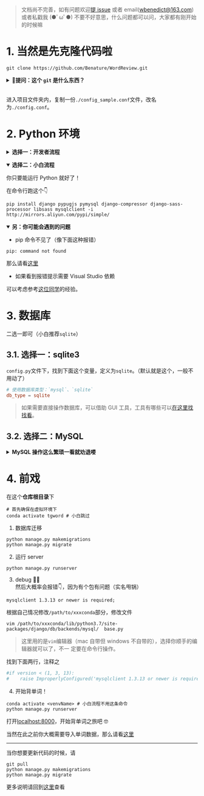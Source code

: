 >文档尚不完善，如有问题欢迎[提 issue](https://github.com/Benature/WordReview/issues) 或者 email(<wbenedict@163.com>) 或者私戳我 (●ﾟωﾟ●)
>不要不好意思，什么问题都可以问，大家都有刚开始的时候嘛

# 1. 当然是先克隆代码啦

```shell
git clone https://github.com/Benature/WordReview.git
```

<b><details><summary>🙋提问：这个 `git` 是什么东西？</summary></b>

如果你不知道 git 是什么，请到[此处](https://git-scm.com/downloads)下载安装。

关于安装的选项，可以自行搜索`win/mac 安装 git`等字样，找一篇点击量高的博客参考即可。

</details>
</br>

进入项目文件夹内，复制一份`./config_sample.conf`文件，改名为`./config.conf`。

# 2. Python 环境

<b><details><summary>选择一：开发者流程</summary></b>

1. Install `Miniconda` (recommanded) or `Anaconda` at first.
2. create a virtual environment  
  名字随便定，这里以`word`为例

```shell
conda create -n tgword python=3
```

>如果你没有其他 django 的项目，偷懒起见可以不创建虚拟环境，以及下面关于虚拟环境的步骤。

3. activate the environment

```shell
source activate word 
```

此时命令行左边应该有显示`(word)`

4. install requirements

```shell
pip install -r requirements.txt
```

</details>

<b><details open><summary>选择二：小白流程</summary></b>

你只要能运行 Python 就好了！

在命令行跑这个👇

```shell
pip install django pypugjs pymysql django-compressor django-sass-processor libsass mysqlclient -i http://mirrors.aliyun.com/pypi/simple/ 
```

</details>

<b><details open><summary>另：你可能会遇到的问题</summary></b>

- pip 命令不见了（像下面这种报错）

```shell
pip: command not found
```

那么请看[这里](https://benature.github.io/python-code/pip-cmd-not-found/)

<!-- - 其他你 handle 不了的报错
  那就退而求其次跑下面这个吧 -->

- 如果看到报错提示需要 Visual Studio 依赖

可以考虑参考[这位同学](https://github.com/Benature/WordReview/issues/6#issuecomment-619561082)的经验。

</details>


# 3. 数据库

二选一即可（小白推荐`sqlite`）

## 3.1. 选择一：sqlite3


`config.py`文件下，找到下面这个变量，定义为`sqlite`。（默认就是这个，一般不用动了）

```conf
# 使用数据库类型：`mysql`、`sqlite`
db_type = sqlite
```

<!-- >不过我是用 MySQL 的，如果想直接操作数据库的话，主要靠你自己百度的，你来问我我也是去百度的。  
>当然，只要你操作正常，一般没必要去直接操作数据库的。   -->
>如果需要直接操作数据库，可以借助 GUI 工具，工具有哪些可以[在这里找找看](https://www.bing.com/search?q=sqlite+GUI)。

## 3.2. 选择二：MySQL

<b><details><summary>MySQL 操作这么繁琐一看就劝退喽</summary></b>

### 3.2.1. Install

<b><details><summary>MacOS</summary></b>
1. 下载  
download from <https://dev.mysql.com/downloads/mysql/>, select `macOS 10.14 (x86, 64-bit), DMG Archive`(.dmg file)

>顺路会看到一个叫 workbench 的，可视化工具，就像看 excel 看数据库，which is recommended.

2. 安装  
clike `next` all the way.

3. 设置环境变量

如果`mysql -Version`命令会报错，补一下环境变量

```shell
vim ~/.bash_profile
# 增加以下这行
PATH=$PATH:/usr/local/mysql/bin
```

</details>

<b><details><summary>Windows</summary></b>
同样在<https://dev.mysql.com/downloads/mysql/>下载，略。
</details>

<b><details><summary>Ubuntu</summary></b>

```shell
# download the configuration
wget https://dev.mysql.com/get/mysql-apt-config_0.8.14-1_all.deb
sudo dpkg -i mysql-apt-config_0.8.14-1_all.deb
# default is fine, select OK and return

sudo apt update
sudo apt-get install mysql-server
# set password(spa2020)
# use strong password encryption

sudo mysql_secure_installation
# enter password
# n (不换root密码)
# Remove anonymous users? : y（删除匿名用户）
# Disallow root login remotely?: n（是否禁止 root 远程登录）
# Remove test database and access to it? : y（删除测试数据库）
# Reload privilege tables now? : y（立即重新加载特权表）

mysql -V # check version
# mysql  Ver 8.0.19 for Linux on x86_64 (MySQL Community Server - GPL)
```

</details>

<b><details><summary>WSL</summary></b>
参见[此文](https://benature.github.io/linux/wsl-install-mysql8/)
</details>


>macOS 和 Windows 下可以装个数据库 GUI app  
>  - MySQL Workbench (free & recommend)  
>  ~~如同处理 excel，不用学 mysql 命令也能操作数据库啦~~

### 3.2.2. Mysql configuration

登录进入 mysql 命令行，密码是安装时候设置的那个。

```shell
mysql -uroot -p
```

```sql
show databases;
use mysql;
create database tg_word_db character set utf8;
create user 'tg_word_user'@'localhost' identified by 'tg_word2020'; -- 新建用户
grant all privileges ON tg_word_db.* TO 'tg_word_user'@'localhost'; -- 授权
flush privileges; -- 刷新系统权限表
```

>如果你在这里自定义了数据库名和用户名的话，需要去`config.py`内修改对应的数据库配置

`config.py`文件下，找到下面这个变量，定义为`mysql`。（默认就是这个，一般不用动了）

```conf
# 使用数据库类型：`mysql`、`sqlite`
db_type = mysql
```

</details>


# 4. 前戏

在这个**仓库根目录**下

```shell
# 首先确保在虚拟环境下
conda activate tgword # 小白跳过
```

1. 数据库迁移
  
  ```shell
  python manage.py makemigrations
  python manage.py migrate
  ```

2. 运行 server
  
  ```shell
  python manage.py runserver
  ```

3. debug 🤦‍♂️  
  然后大概率会报错👇，因为有个包有问题（实名甩锅）
  
  ```error
  mysqlclient 1.3.13 or newer is required;
  ```
  
  根据自己情况修改`/path/to/xxxconda`部分，修改文件
  
  ```shell
  vim /path/to/xxxconda/lib/python3.7/site-packages/django/db/backends/mysql/  base.py
  ```
  
  >这里用的是`vim`编辑器（mac 自带但 windows 不自带的），选择你顺手的编辑器就可以了，不一  定要在命令行操作。
  
  找到下面两行，注释之
  
  ```python
  #if version < (1, 3, 13):
  #    raise ImproperlyConfigured('mysqlclient 1.3.13 or newer is required;   you have %s.' % Database.__version__)
  ```

4. 开始背单词！

  ```shell
  conda activate <venvName> # 小白流程不用这条命令
  python manage.py runserver
  ```

  打开[localhost:8000](localhost:8000/)，开始背单词之旅吧 🤓

当然在此之前你大概需要导入单词数据，那么请看[这里](./database_init.md)

---

当你想要更新代码的时候，请

```shell
git pull
python manage.py makemigrations
python manage.py migrate
```

更多说明请回到[这里](https://github.com/Benature/WordReview#%E4%BD%BF%E7%94%A8)查看